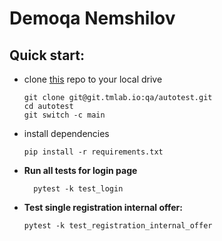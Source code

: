 # Demoqa Nemshilov

## Quick start:

* clone [this](https://git.tmlab.io/qa/autotest) repo to your local drive

  ```
  git clone git@git.tmlab.io:qa/autotest.git 
  cd autotest
  git switch -c main
  ```
* install dependencies

  ```
  pip install -r requirements.txt
  ```
* **Run all tests for login page**

  ```
    pytest -k test_login
  ```
* **Test single registration internal  offer:**

  ```
  pytest -k test_registration_internal_offer
 